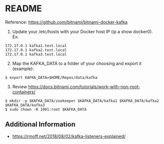 # README

Reference: https://github.com/bitnami/bitnami-docker-kafka

1. Update your /etc/hosts with your Docker host IP (ip a show docker0).  Ex:

```text
172.17.0.1 kafka1.test.local
172.17.0.1 kafka2.test.local
172.17.0.1 kafka3.test.local
```

2. Map the KAFKA_DATA to a folder of your choosing and export it (example):

```shell
$ export KAFKA_DATA=$HOME/Repos/data/kafka
```

3. Review https://docs.bitnami.com/tutorials/work-with-non-root-containers/

```shell
$ mkdir -p $KAFKA_DATA/zookeeper $KAFKA_DATA/kafka1 $KAFKA_DATA/kafka2 $KAFKA_DATA/kafka3
$ sudo chown -R 1001:root $KAFKA_DATA
```

## Additional Information
- https://rmoff.net/2018/08/02/kafka-listeners-explained/
